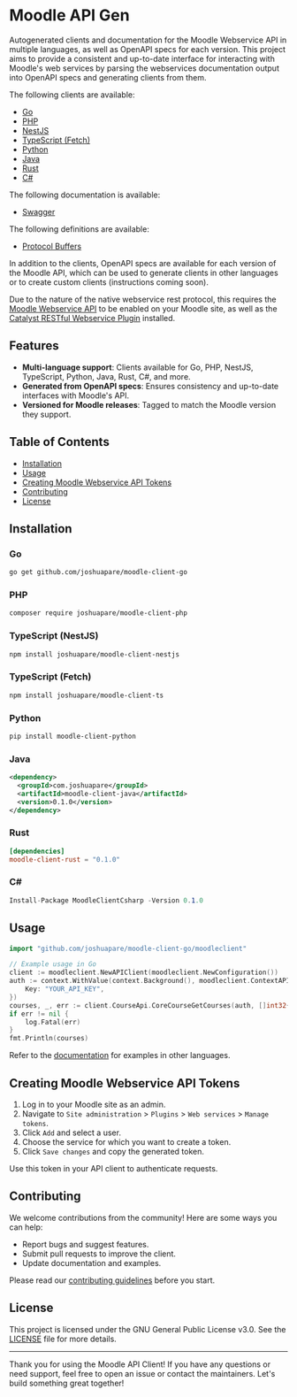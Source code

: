# Moodle API Gen

Autogenerated clients and documentation for the Moodle Webservice API in multiple languages, as well as OpenAPI specs for each version. This project aims to provide a consistent and up-to-date interface for interacting with Moodle's web services by parsing the webservices documentation output into OpenAPI specs and generating clients from them.

The following clients are available:
- [Go](https://pkg.go.dev/github.com/joshuapare/moodle-client-go)
- [PHP](https://packagist.org/packages/joshuapare/moodle-client-php)
- [NestJS](https://www.npmjs.com/package/joshuapare/moodle-client-nestjs)
- [TypeScript (Fetch)](https://www.npmjs.com/package/joshuapare/moodle-client-ts)
- [Python](https://pypi.org/project/moodle-client-python)
- [Java](https://search.maven.org/artifact/com.joshuapare/moodle-client-java)
- [Rust](https://crates.io/crates/moodle-client-rust)
- [C#](https://www.nuget.org/packages/MoodleClientCsharp)

The following documentation is available:
- [Swagger](https://github.com/joshuapare/moodle-api-gen/tree/main/gen/swagger)

The following definitions are available:
- [Protocol Buffers](https://github.com/joshuapare/moodle-api-gen/tree/main/gen/proto)

In addition to the clients, OpenAPI specs are available for each version of the Moodle API, which can be used to generate clients in other languages or to create custom clients (instructions coming soon).

Due to the nature of the native webservice rest protocol, this requires the [Moodle Webservice API](https://docs.moodle.org/dev/Web_service_API) to be enabled on your Moodle site, as well as the [Catalyst RESTful Webservice Plugin](https://github.com/catalyst/moodle-webservice_restful) installed.

## Features

- **Multi-language support**: Clients available for Go, PHP, NestJS, TypeScript, Python, Java, Rust, C#, and more.
- **Generated from OpenAPI specs**: Ensures consistency and up-to-date interfaces with Moodle's API.
- **Versioned for Moodle releases**: Tagged to match the Moodle version they support.

## Table of Contents

- [Installation](#installation)
- [Usage](#usage)
- [Creating Moodle Webservice API Tokens](#creating-moodle-webservice-api-tokens)
- [Contributing](#contributing)
- [License](#license)

## Installation

### Go

```bash
go get github.com/joshuapare/moodle-client-go
```

### PHP

```bash
composer require joshuapare/moodle-client-php
```

### TypeScript (NestJS)

```bash
npm install joshuapare/moodle-client-nestjs
```

### TypeScript (Fetch)

```bash
npm install joshuapare/moodle-client-ts
```

### Python

```bash
pip install moodle-client-python
```

### Java

```xml
<dependency>
  <groupId>com.joshuapare</groupId>
  <artifactId>moodle-client-java</artifactId>
  <version>0.1.0</version>
</dependency>
```

### Rust

```toml
[dependencies]
moodle-client-rust = "0.1.0"
```

### C#

```csharp
Install-Package MoodleClientCsharp -Version 0.1.0
```

## Usage

```go
import "github.com/joshuapare/moodle-client-go/moodleclient"

// Example usage in Go
client := moodleclient.NewAPIClient(moodleclient.NewConfiguration())
auth := context.WithValue(context.Background(), moodleclient.ContextAPIKey, moodleclient.APIKey{
    Key: "YOUR_API_KEY",
})
courses, _, err := client.CourseApi.CoreCourseGetCourses(auth, []int32{})
if err != nil {
    log.Fatal(err)
}
fmt.Println(courses)
```

Refer to the [documentation](docs) for examples in other languages.

## Creating Moodle Webservice API Tokens

1. Log in to your Moodle site as an admin.
2. Navigate to `Site administration` > `Plugins` > `Web services` > `Manage tokens`.
3. Click `Add` and select a user.
4. Choose the service for which you want to create a token.
5. Click `Save changes` and copy the generated token.

Use this token in your API client to authenticate requests.

## Contributing

We welcome contributions from the community! Here are some ways you can help:

- Report bugs and suggest features.
- Submit pull requests to improve the client.
- Update documentation and examples.

Please read our [contributing guidelines](CONTRIBUTING.md) before you start.

## License

This project is licensed under the GNU General Public License v3.0. See the [LICENSE](LICENSE) file for more details.

---

Thank you for using the Moodle API Client! If you have any questions or need support, feel free to open an issue or contact the maintainers. Let's build something great together!

